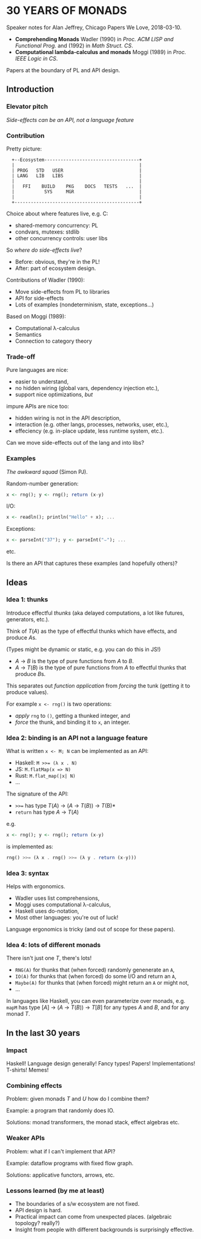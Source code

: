 # 30 YEARS OF MONADS

Speaker notes for Alan Jeffrey, Chicago Papers We Love, 2018-03-10.

- **Comprehending Monads** Wadler (1990) in *Proc. ACM LISP and Functional Prog.* and (1992) in *Math Struct. CS*.
- **Computational lambda-calculus and monads** Moggi (1989) in *Proc. IEEE Logic in CS*.

Papers at the boundary of PL and API design.

## Introduction

### Elevator pitch

*Side-effects can be an API, not a language feature*

### Contribution

Pretty picture:

```
  +--Ecosystem-----------------------------------+
  |                                              |
  | PROG   STD   USER                            |
  | LANG   LIB   LIBS                            |
  |                                              |
  |   FFI    BUILD    PKG    DOCS   TESTS   ...  |
  |           SYS     MGR                        |
  |                                              |
  +----------------------------------------------+
```

Choice about where features live, e.g. C:

- shared-memory concurrency: PL
- condvars, mutexes: stdlib
- other concurrency controls: user libs

So *where do side-effects live*?

- Before: obvious, they're in the PL!
- After: part of ecosystem design.

Contributions of Wadler (1990):

- Move side-effects from PL to libraries
- API for side-effects
- Lots of examples (nondeterminism, state, exceptions...)

Based on Moggi (1989):

- Computational λ-calculus
- Semantics
- Connection to category theory

### Trade-off

Pure languages are nice:

- easier to understand,
- no hidden wiring (global vars, dependency injection etc.),
- support nice optimizations, *but*

impure APIs are nice too:

- hidden wiring is not in the API description,
- interaction (e.g. other langs, processes, networks, user, etc.),
- effeciency (e.g. in-place update, less runtime system, etc.).

Can we move side-effects out of the lang and into libs?

### Examples

*The awkward squad* (Simon PJ).

Random-number generation:

```haskell
x <- rng(); y <- rng(); return (x-y)
```

I/O:
```haskell
x <- readln(); println("Hello" + x); ...
```

Exceptions:
```haskell
x <- parseInt("37"); y <- parseInt("⌣"); ...
```

etc.

Is there an API that captures these examples (and hopefully others)?

## Ideas

### Idea 1: thunks

Introduce effectful *thunks* (aka delayed computations, a lot like futures, generators, etc.).

Think of *T*(*A*) as the type of effectful thunks which have effects, and produce *A*s.

(Types might be dynamic or static, e.g. you can do this in JS!)

- *A* → *B* is the type of pure functions from *A* to *B*.
- *A* → *T*(*B*) is the type of pure functions from *A* to effectful thunks that produce *B*s.

This separates out *function application* from *forcing* the tunk (getting it to produce values).

For example `x <- rng()` is two operations:

- *apply* `rng` to `()`, getting a thunked integer, and
- *force* the thunk, and binding it to `x`, an integer.

### Idea 2: binding is an API not a language feature

What is written `x <- M; N` can be implemented as an API:

- Haskell: `M >>= (λ x . N)`
- JS: `M.flatMap(x => N)`
- Rust: `M.flat_map(|x| N)`
- ...

The signature of the API:

- `>>=` has type *T*(*A*) → (*A* → *T*(*B*)) → *T*(B)*
- `return` has type *A* → *T*(*A*)

e.g.
```haskell
x <- rng(); y <- rng(); return (x-y)
```
is implemented as:
```haskell
rng() >>= (λ x . rng() >>= (λ y . return (x-y)))
```

### Idea 3: syntax

Helps with ergonomics.

- Wadler uses list comprehensions,
- Moggi uses computational λ-calculus,
- Haskell uses do-notation,
- Most other languages: you're out of luck!

Language ergonomics is tricky (and out of scope for these papers).

### Idea 4: lots of different monads

There isn't just one *T*, there's lots!

- `RNG(A)` for thunks that (when forced) randomly genenerate an `A`,
- `IO(A)` for thunks that (when forced) do some I/O and return an `A`,
- `Maybe(A)` for thunks that (when forced) might return an `A` or might not,
- ...

In languages like Haskell, you can even parameterize over monads,
e.g. `mapM` has type [*A*] → (*A* → *T*(*B*)) → *T*[*B*] for any
types *A* and *B*, and for any monad *T*.

## In the last 30 years

### Impact

Haskell! Language design generally! Fancy types! Papers! Implementations! T-shirts! Memes!

### Combining effects

Problem: given monads *T* and *U* how do I combine them?

Example: a program that randomly does IO.

Solutions: monad transformers, the monad stack, effect algebras etc.

### Weaker APIs

Problem: what if I can't implement that API?

Example: dataflow programs with fixed flow graph.

Solutions: applicative functors, arrows, etc.

### Lessons learned (by me at least)

- The boundaries of a s/w ecosystem are not fixed.
- API design is hard.
- Practical impact can come from unexpected places. (algebraic topology? really?)
- Insight from people with different backgrounds is surprisingly effective.
